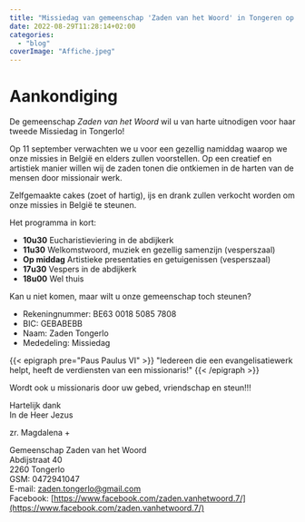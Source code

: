 ```yaml
---
title: "Missiedag van gemeenschap 'Zaden van het Woord' in Tongeren op 11 september"
date: 2022-08-29T11:28:14+02:00
categories: 
  - "blog"
coverImage: "Affiche.jpeg"
---
```


# Aankondiging

De gemeenschap _Zaden van het Woord_ wil u van harte uitnodigen voor haar tweede Missiedag in Tongerlo! 

Op 11 september verwachten we u voor een gezellig namiddag waarop we onze missies in België en elders zullen voorstellen. Op een creatief en artistiek manier willen wij de zaden tonen die ontkiemen in de harten van de mensen door missionair werk. 

Zelfgemaakte cakes (zoet of hartig), ijs en drank zullen verkocht worden om onze missies in België te steunen. 

Het programma in kort:

* **10u30** Eucharistieviering in de abdijkerk
* **11u30** Welkomstwoord, muziek en gezellig samenzijn (vesperszaal) 
* **Op middag** Artistieke presentaties en getuigenissen (vesperszaal) 
* **17u30** Vespers in de abdijkerk 
* **18u00** Wel thuis

Kan u niet komen, maar wilt u onze gemeenschap toch steunen? 

* Rekeningnummer: BE63 0018 5085 7808
* BIC: GEBABEBB
* Naam: Zaden Tongerlo 
* Mededeling: Missiedag 

{{< epigraph pre="Paus Paulus VI" >}}
"Iedereen die een evangelisatiewerk helpt, heeft de verdiensten van een missionaris!" 
{{< /epigraph >}}

Wordt ook u missionaris door uw gebed, vriendschap en steun!!!

Hartelijk dank   
In de Heer Jezus 

zr. Magdalena +

Gemeenschap Zaden van het Woord  
Abdijstraat 40  
2260 Tongerlo  
GSM: 0472941047  
E-mail: zaden.tongerlo@gmail.com  
Facebook: [https://www.facebook.com/zaden.vanhetwoord.7/](https://www.facebook.com/zaden.vanhetwoord.7/)

